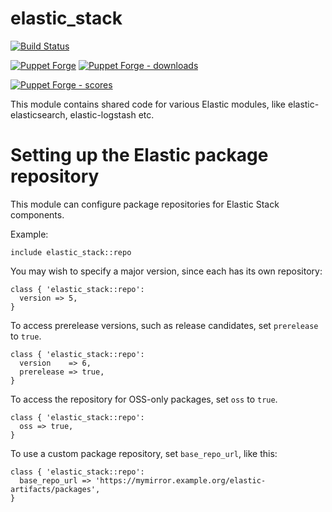 # elastic_stack

[![Build Status](https://travis-ci.org/elastic/puppet-elastic-stack.png?branch=master)](https://travis-ci.org/elastic/puppet-elastic-stack)
<!-- [![Code Coverage](https://coveralls.io/repos/github/elastic/puppet-elastic-stack/badge.svg?branch=master)](https://coveralls.io/github/elastic/puppet-elastic-stack) -->
[![Puppet Forge](https://img.shields.io/puppetforge/v/elastic/elastic_stack.svg)](https://forge.puppetlabs.com/elastic/elastic_stack)
[![Puppet Forge - downloads](https://img.shields.io/puppetforge/dt/elastic/elastic_stack.svg)](https://forge.puppetlabs.com/elastic/elastic_stack)
<!-- [![Puppet Forge - endorsement](https://img.shields.io/puppetforge/e/elastic/elastic_stack.svg)](https://forge.puppetlabs.com/elastic/elastic_stack) -->
[![Puppet Forge - scores](https://img.shields.io/puppetforge/f/elastic/elastic_stack.svg)](https://forge.puppetlabs.com/elastic/elastic_stack)

This module contains shared code for various Elastic modules, like
elastic-elasticsearch, elastic-logstash etc.

# Setting up the Elastic package repository
This module can configure package repositories for Elastic Stack components.

Example:

``` puppet
include elastic_stack::repo
```

You may wish to specify a major version, since each has its own repository:

``` puppet
class { 'elastic_stack::repo':
  version => 5,
}
```

To access prerelease versions, such as release candidates, set `prerelease` to `true`.
``` puppet
class { 'elastic_stack::repo':
  version    => 6,
  prerelease => true,
}
```

To access the repository for OSS-only packages, set `oss` to `true`.
``` puppet
class { 'elastic_stack::repo':
  oss => true,
}
```

To use a custom package repository, set `base_repo_url`, like this:
``` puppet
class { 'elastic_stack::repo':
  base_repo_url => 'https://mymirror.example.org/elastic-artifacts/packages',
}
```
